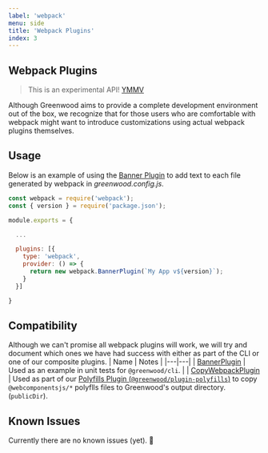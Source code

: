 ```yaml
---
label: 'webpack'
menu: side
title: 'Webpack Plugins'
index: 3
---
```


## Webpack Plugins

> This is an experimental API! [YMMV](http://onlineslangdictionary.com/meaning-definition-of/your-mileage-may-vary)

Although Greenwood aims to provide a complete development environment out of the box, we recognize that for those users who are comfortable with webpack might want to introduce customizations using actual webpack plugins themselves.


## Usage
Below is an example of using the [Banner Plugin](https://webpack.js.org/plugins/banner-plugin/) to add text to each file generated by webpack in _greenwood.config.js_.

```js
const webpack = require('webpack');
const { version } = require('package.json');

module.exports = {

  ...

  plugins: [{
    type: 'webpack',
    provider: () => {
      return new webpack.BannerPlugin(`My App v${version}`);
    }
  }]

}
```

## Compatibility
Although we can't promise all webpack plugins will work, we will try and document which ones we have had success with either as part of the CLI or one of our composite plugins.
| Name  | Notes  |
|---|---|
| [BannerPlugin](https://webpack.js.org/plugins/banner-plugin/) | Used as an example in unit tests for `@greenwood/cli`. |
| [CopyWebpackPlugin](https://github.com/webpack-contrib/copy-webpack-plugin/) | Used as part of our [Polyfills Plugin (`@greenwood/plugin-polyfills`)](https://github.com/ProjectEvergreen/greenwood/tree/master/packages/plugin-polyfills) to copy `@webcomponentsjs/*` polyflls files to Greenwood's output directory. (`publicDir`).


## Known Issues
Currently there are no known issues (yet).  🤞